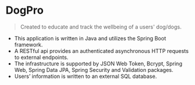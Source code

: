 
# DogPro
> Created to educate and track the wellbeing of a users' dog/dogs.
> 
* This application is written in Java and utilizes the Spring Boot framework. 
* A RESTful api provides an authenticated asynchronous HTTP requests to external endpoints.
* The infrastructure is supported by JSON Web Token, Bcrypt, Spring Web, Spring Data JPA, Spring Security and Validation packages. 
* Users’ information is written to an external SQL database.

